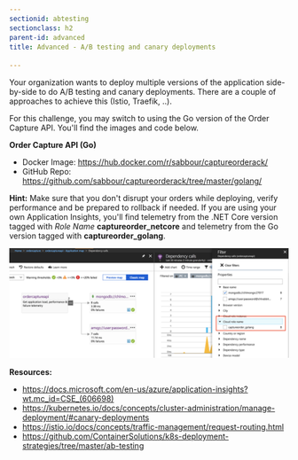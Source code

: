 ```yaml
---
sectionid: abtesting
sectionclass: h2
parent-id: advanced
title: Advanced - A/B testing and canary deployments

---
```


Your organization wants to deploy multiple versions of the application side-by-side to do A/B testing and canary deployments. There are a couple of approaches to achieve this (Istio, Traefik, ..).

For this challenge, you may switch to using the Go version of the Order Capture API. You'll find the images and code below.

**Order Capture API (Go)**
- Docker Image: <https://hub.docker.com/r/sabbour/captureorderack/>
- GitHub Repo: <https://github.com/sabbour/captureorderack/tree/master/golang/>

**Hint:** Make sure that you don't disrupt your orders while deploying, verify performance and be prepared to rollback if needed. If you are using your own Application Insights, you'll find telemetry from the .NET Core version tagged with _Role Name_ **captureorder_netcore** and telemetry from the Go version tagged with **captureorder_golang**.

![](media/rolenametag.png)

 
**Resources:**
- <https://docs.microsoft.com/en-us/azure/application-insights?wt.mc_id=CSE_(606698)>
- <https://kubernetes.io/docs/concepts/cluster-administration/manage-deployment/#canary-deployments>
- <https://istio.io/docs/concepts/traffic-management/request-routing.html>
- <https://github.com/ContainerSolutions/k8s-deployment-strategies/tree/master/ab-testing>